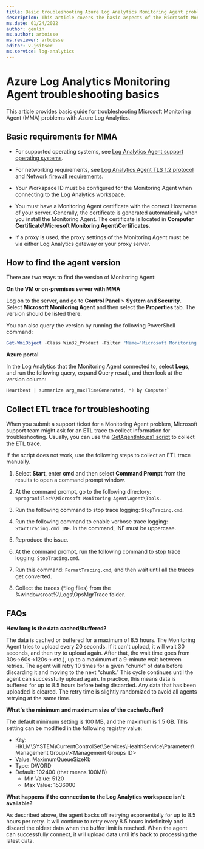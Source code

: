 ```yaml
---
title: Basic troubleshooting Azure Log Analytics Monitoring Agent problems
description: This article covers the basic aspects of the Microsoft Monitoring Agent (MMA) from Azure Log Analytics.
ms.date: 01/24/2022
author: genlin
ms.author: arboisse
ms.reviewer: arboisse
editor: v-jsitser
ms.service: log-analytics
---
```


# Azure Log Analytics Monitoring Agent troubleshooting basics

This article provides basic guide for troubleshooting Microsoft Monitoring Agent (MMA) problems with Azure Log Analytics.

## Basic requirements for MMA

- For supported operating systems, see [Log Analytics Agent support operating systems](/azure/azure-monitor/platform/log-analytics-agent#supported-windows-operating-systems).

- For networking requirements, see [Log Analytics Agent TLS 1.2 protocol](/azure/azure-monitor/platform/log-analytics-agent#tls-12-protocol) and [Network firewall requirements](/azure/azure-monitor/platform/log-analytics-agent#network-firewall-requirements).

- Your Workspace ID must be configured for the Monitoring Agent when connecting to the Log Analytics workspace.

- You must have a Monitoring Agent certificate with the correct Hostname of your server. Generally, the certificate is generated automatically when you install the Monitoring Agent. The certificate is located in **Computer Certificate\Microsoft Monitoring Agent\Certificates**.

- If a proxy is used, the proxy settings of the Monitoring Agent must be via either Log Analytics gateway or your proxy server.

## How to find the agent version

There are two ways to find the version of Monitoring Agent:

**On the VM or on-premises server with MMA**

Log on to the server, and go to **Control Panel** > **System and Security**. Select **Microsoft Monitoring Agent** and then select the **Properties** tab. The version should be listed there. 

You can also query the version by running the following PowerShell command:

  ```PowerShell
  Get-WmiObject -Class Win32_Product -Filter "Name='Microsoft Monitoring Agent'" -ComputerName.
  ```

**Azure portal**

In the Log Analytics that the Monitoring Agent connected to, select **Logs**, and run the following query, expand Query result,  and then look at the version column:
 ```PowerShell
Heartbeat | summarize arg_max(TimeGenerated, *) by Computer`
```
## Collect ETL trace for troubleshooting

When you submit a support ticket for a Monitoring Agent problem, Microsoft support team might ask for an ETL trace to collect information for troubleshooting. Usually, you can use the [GetAgentInfo.ps1 script](/azure/azure-monitor/agents/agent-windows-troubleshoot) to collect the ETL trace.

If the script does not work, use the following steps to collect an ETL trace manually.

1. Select **Start**, enter **cmd** and then select **Command Prompt** from the results to open a command prompt window.

1. At the command prompt, go to the following directory: `%programfiles%\Microsoft Monitoring Agent\Agent\Tools`.

1. Run the following command to stop trace logging: `StopTracing.cmd`.

1. Run the following command to enable verbose trace logging: `StartTracing.cmd INF`. In the command, INF must be uppercase.

1. Reproduce the issue.

1. At the command prompt, run the following command to stop trace logging: `StopTracing.cmd`.

1. Run this command: `FormatTracing.cmd`, and then wait until all the traces get converted.

1. Collect the traces (*.log files) from the %windowsroot%\Logs\OpsMgrTrace folder.

## FAQs

**How long is the data cached/buffered?**

The data is cached or buffered for a maximum of 8.5 hours. The Monitoring Agent tries to upload every 20 seconds. If it can't upload, it will wait 30 seconds, and then try to upload again. After that, the wait time goes from 30s->60s->120s-> etc.), up to a maximum of a 9-minute wait between retries. The agent will retry 10 times for a given "chunk" of data before discarding it and moving to the next “chunk.” This cycle continues until the agent can successfully upload again. In practice, this means data is buffered for up to 8.5 hours before being discarded. Any data that has been uploaded is cleared. The retry time is slightly randomized to avoid all agents retrying at the same time.

**What's the minimum and maximum size of the cache/buffer?**

The default minimum setting is 100 MB, and the maximum is 1.5 GB. This setting can be modified in the following registry value:

- Key: HKLM\SYSTEM\CurrentControlSet\Services\HealthService\Parameters\Management Groups&#92;&lt;Management Groups ID&gt;
- Value: MaximumQueueSizeKb
- Type: DWORD
- Default: 102400 (that means 100MB)
    - Min Value: 5120
    - Max Value: 1536000

**What happens if the connection to the Log Analytics workspace isn't available?**

As described above, the agent backs off retrying exponentially for up to 8.5 hours per retry. It will continue to retry every 8.5 hours indefinitely and discard the oldest data when the buffer limit is reached. When the agent can successfully connect, it will upload data until it's back to processing the latest data.


